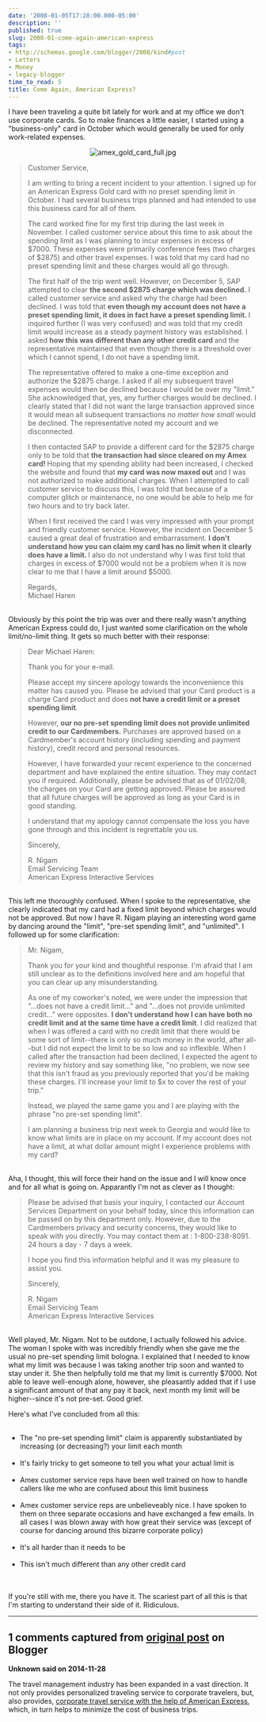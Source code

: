 ```yaml
---
date: '2008-01-05T17:28:00.000-05:00'
description: ''
published: true
slug: 2008-01-come-again-american-express
tags:
- http://schemas.google.com/blogger/2008/kind#post
- Letters
- Money
- legacy-blogger
time_to_read: 5
title: Come Again, American Express?
---
```


I have been traveling a quite bit lately for work and at my office we don't use corporate cards. So to make finances a little easier, I started using a "business-only" card in October which would generally be used for only work-related expenses.<br /><p align="center">![amex_gold_card_full.jpg](amex_gold_card_full.jpg)<blockquote>Customer Service,

I am writing to bring a recent incident to your attention. I signed up for an American Express Gold card with no preset spending limit in October. I had several business trips planned and had intended to use this business card for all of them.

The card worked fine for my first trip during the last week in November. I called customer service about this time to ask about the spending limit as I was planning to incur expenses in excess of $7000. These expenses were primarily conference fees (two charges of $2875) and other travel expenses. I was told that my card had no preset spending limit and these charges would all go through.

The first half of the trip went well. However, on December 5, SAP attempted to clear <strong>the second $2875 charge which was declined.</strong> I called customer service and asked why the charge had been declined. I was told that <strong>even though my account does not have a preset spending limit, it does in fact have a preset spending limit. </strong>I inquired further (I was very confused) and was told that my credit limit would increase as a steady payment history was established. I asked <strong>how this was different than any other credit card </strong>and the representative maintained that even though there is a threshold over which I cannot spend, I do not have a spending limit.

The representative offered to make a one-time exception and authorize the $2875 charge. I asked if all my subsequent travel expenses would then be declined because I would be over my "limit." She acknowledged that, yes, any further charges would be declined. I clearly stated that I did not want the large transaction approved since it would mean all subsequent transactions <em>no matter how small</em> would be declined. The representative noted my account and we disconnected.

I then contacted SAP to provide a different card for the $2875 charge only to be told that <strong>the transaction had since cleared on my Amex card! </strong>Hoping that my spending ability had been increased, I checked the website and found that <strong>my card was now maxed out </strong>and I was not authorized to make additional charges. When I attempted to call customer service to discuss this, I was told that because of a computer glitch or maintenance, no one would be able to help me for two hours and to try back later.

When I first received the card I was very impressed with your prompt and friendly customer service. However, the incident on December 5 caused a great deal of frustration and embarrassment. <strong>I don't understand how you can claim my card has no limit when it clearly does have a limit. </strong>I also do not understand why I was first told that charges in excess of $7000 would not be a problem when it is now clear to me that I have a limit around $5000.

Regards,<br />Michael Haren</blockquote><br />Obviously by this point the trip was over and there really wasn't anything American Express could do, I just wanted some clarification on the whole limit/no-limit thing. It gets so much better with their response:<br /><blockquote>Dear Michael Haren:

Thank you for your e-mail.

Please accept my sincere apology towards the inconvenience this matter has caused you. Please be advised that your Card product is a charge Card product and does <strong>not have a credit limit or a preset spending limit</strong>.

However, <strong>our no pre-set spending limit does not provide unlimited credit to our Cardmembers.</strong> Purchases are approved based on a Cardmember's account history (including spending and payment history), credit record and personal resources.

However, I have forwarded your recent experience to the concerned department and have explained the entire situation. They may contact you if required. Additionally, please be advised that as of 01/02/08, the charges on your Card are getting approved. Please be assured that all future charges will be approved as long as your Card is in good standing.

I understand that my apology cannot compensate the loss you have gone through and this incident is regrettable you us.

Sincerely,

R. Nigam<br />Email Servicing Team<br />American Express Interactive Services</blockquote><br />This left me thoroughly confused. When I spoke to the representative, she clearly indicated that my card had a fixed limit beyond which charges would not be approved. But now I have R. Nigam playing an interesting word game by dancing around the "limit", "pre-set spending limit", and "unlimited". I followed up for some clarification:<br /><blockquote>Mr. Nigam,

Thank you for your kind and thoughtful response. I'm afraid that I am still unclear as to the definitions involved here and am hopeful that you can clear up any misunderstanding.

As one of my coworker's noted, we were under the impression that "...does not have a credit limit..." and "...does not provide unlimited credit..." were opposites. <strong>I don't understand how I can have both no credit limit and at the same time have a credit limit</strong>. I did realized that when I was offered a card with no credit limit that there would be some sort of limit--there is only so much money in the world, after all--but I did not expect the limit to be so low and so inflexible. When I called after the transaction had been declined, I expected the agent to review my history and say something like, "no problem, we now see that this isn't fraud as you previously reported that you'd be making these charges. I'll increase your limit to $x to cover the rest of your trip."

Instead, we played the same game you and I are playing with the phrase "no pre-set spending limit".

I am planning a business trip next week to Georgia and would like to know what limits are in place on my account. If my account does not have a limit, at what dollar amount might I experience problems with my card?</blockquote><br />Aha, I thought, this will force their hand on the issue and I will know once and for all what is going on. Apparantly I'm not as clever as I thought:<br /><blockquote>Please be advised that basis your inquiry, I contacted our Account Services Department on your behalf today, since this information can be passed on by this department only. However, due to the Cardmembers privacy and security concerns, they would like to speak with you directly. You may contact them at : 1-800-238-8091. 24 hours a day - 7 days a week.

I hope you find this information helpful and it was my pleasure to assist you.

Sincerely,

R. Nigam<br />Email Servicing Team<br />American Express Interactive Services</blockquote><br />Well played, Mr. Nigam. Not to be outdone, I actually followed his advice. The woman I spoke with was incredibly friendly when she gave me the usual no pre-set spending limit bologna. I explained that I needed to know what my limit was because I was taking another trip soon and wanted to stay under it. She then helpfully told me that my limit is currently $7000. Not able to leave well-enough alone, however, she pleasantly added that if I use a significant amount of that any pay it back, next month my limit will be higher--since it's not pre-set. Good grief.

Here's what I've concluded from all this:<br /><ul><br />	<li>The "no pre-set spending limit" claim is apparently substantiated by increasing (or decreasing?) your limit each month</li><br />	<li>It's fairly tricky to get someone to tell you what your actual limit is</li><br />	<li>Amex customer service reps have been well trained on how to handle callers like me who are confused about this limit business</li><br />	<li>Amex customer service reps are unbelieveably nice. I have spoken to them on three separate occasions and have exchanged a few emails. In all cases I was blown away with how great their service was (except of course for dancing around this bizarre corporate policy)</li><br />	<li>It's all harder than it needs to be</li><br />	<li>This isn't much different than any other credit card</li><br /></ul><br />If you're still with me, there you have it. The scariest part of all this is that I'm starting to understand their side of it. Ridiculous.

---

## 1 comments captured from [original post](https://blog.wassupy.com/2008/01/come-again-american-express.html) on Blogger

**Unknown said on 2014-11-28**

The travel management industry has been expanded in a vast direction. It not only provides personalized traveling service to corporate travelers, but, also provides, <a href="http://www.brickelltravel.com/businesstravelservices.php" rel="nofollow">corporate travel service with the help of American Express</a>, which, in turn helps to minimize the cost of business trips.

